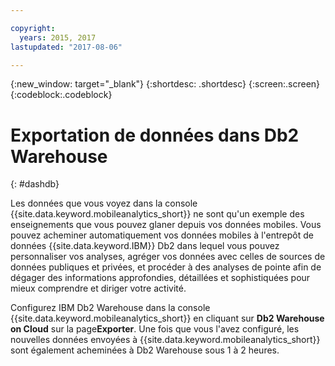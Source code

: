 ```yaml
---

copyright:
  years: 2015, 2017
lastupdated: "2017-08-06"

---
```

{:new_window: target="_blank"}
{:shortdesc: .shortdesc}
{:screen:.screen}
{:codeblock:.codeblock}

# Exportation de données dans Db2 Warehouse 
{: #dashdb}

Les données que vous voyez dans la console {{site.data.keyword.mobileanalytics_short}} ne sont qu'un exemple des enseignements
que vous pouvez glaner depuis vos données mobiles. Vous pouvez acheminer automatiquement vos données mobiles à l'entrepôt de données
{{site.data.keyword.IBM}} Db2 dans lequel vous pouvez personnaliser vos analyses, agréger vos données avec celles
de sources de données publiques et privées, et procéder à des analyses de pointe afin de dégager des informations approfondies, détaillées et sophistiquées
pour mieux comprendre et diriger votre activité.

Configurez IBM Db2 Warehouse dans la console {{site.data.keyword.mobileanalytics_short}} en cliquant sur **Db2 Warehouse on Cloud** sur la page**Exporter**. Une fois que vous l'avez configuré, les nouvelles données envoyées à {{site.data.keyword.mobileanalytics_short}} sont également acheminées à Db2 Warehouse sous 1 à 2 heures. 

